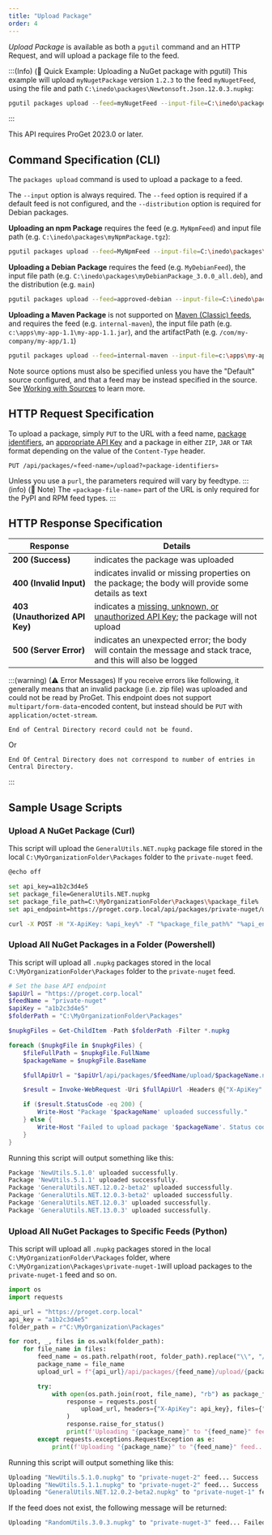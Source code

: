 ```yaml
---
title: "Upload Package"
order: 4
---
```


*Upload Package* is available as both a `pgutil` command and an HTTP Request, and will upload a package file to the feed. 

:::(Info) (🚀 Quick Example: Uploading a NuGet package with pgutil)
This example will upload `myNugetPackage` version `1.2.3` to the feed `myNugetFeed`, using the file and path  `C:\inedo\packages\Newtonsoft.Json.12.0.3.nupkg`:

```bash
pgutil packages upload --feed=myNugetFeed --input-file=C:\inedo\packages\Newtonsoft.Json.12.0.3.nupkg
```
:::

This API requires ProGet 2023.0 or later.

## Command Specification (CLI)
The `packages upload` command is used to upload a package to a feed.

The `--input` option is always required. The `--feed` option is required if a default feed is not configured, and the `--distribution` option is required for Debian packages. 

**Uploading an npm Package** requires the feed (e.g. `MyNpmFeed`) and input file path (e.g. `C:\inedo\packages\myNpmPackage.tgz`):

```bash
pgutil packages upload --feed=MyNpmFeed --input-file=C:\inedo\packages\myNpmPackage.tgz
```

**Uploading a Debian Package** requires the feed (e.g. `MyDebianFeed`), the input file path (e.g. `C:\inedo\packages\myDebianPackage_3.0.0_all.deb`), and the distribution (e.g. `main`)

```bash
pgutil packages upload --feed=approved-debian --input-file=C:\inedo\packages\myDebianPackage_3.0.0_all.deb --distribution=main
```

**Uploading a Maven Package** is not supported on [Maven (Classic) feeds](docs/proget/feeds/maven#maven-classic-feed-types), and requires the feed (e.g. `internal-maven`), the input file path (e.g. `c:\apps\my-app-1.1\my-app-1.1.jar`), and the artifactPath (e.g. `/com/my-company/my-app/1.1`)

```bash
pgutil packages upload --feed=internal-maven --input-file=c:\apps\my-app-1.1\my-app-1.1.jar --artifactPath=/com/my-company/my-app/1.1
```

Note source options must also be specified unless you have the "Default" source configured, and that a feed may be instead specified in the source. See [Working with Sources](/docs/proget/reference-api/proget-pgutil#sources) to learn more.

## HTTP Request Specification

To upload a package, simply `PUT` to the URL with a feed name, [package identifiers](/docs/proget/reference-api/proget-api-packages#using-multiple-parameters), an [appropriate API Key](/docs/proget/reference-api/proget-api-packages#authentication) and a package in either `ZIP`, `JAR` or `TAR` format depending on the value of the `Content-Type` header.

```plaintext
PUT /api/packages/«feed-name»/upload?«package-identifiers»
```

Unless you use a `purl`, the parameters required will vary by feedtype. 
:::(info) (📄 Note)
The `«package-file-name»` part of the URL is only required for the PyPI and RPM feed types.
:::

## HTTP Response Specification
| Response | Details |
| --- | --- |
| **200 (Success)** | indicates the package was uploaded
| **400 (Invalid Input)** | indicates invalid or missing properties on the package; the body will provide some details as text
|  **403 (Unauthorized API Key)** | indicates a [missing, unknown, or unauthorized API Key](/docs/proget/reference-api/proget-api-packages#authentication); the package will not upload
| **500 (Server Error)** | indicates an unexpected error; the body will contain the message and stack trace, and this will also be logged

:::(warning) (⚠ Error Messages)
If you receive errors like following, it generally means that an invalid package (i.e. zip file) was uploaded and could not be read by ProGet. This endpoint does not support `multipart/form-data`-encoded content, but instead should be `PUT` with `application/octet-stream`.

```plaintext
End of Central Directory record could not be found.
```

Or

```plaintext
End Of Central Directory does not correspond to number of entries in Central Directory.
```
:::

## Sample Usage Scripts

### Upload A NuGet Package (Curl)
This script will upload the `GeneralUtils.NET.nupkg` package file stored in the local `C:\MyOrganizationFolder\Packages` folder to the `private-nuget` feed.

```bash
@echo off

set api_key=a1b2c3d4e5
set package_file=GeneralUtils.NET.nupkg
set package_file_path=C:\MyOrganizationFolder\Packages\%package_file%
set api_endpoint=https://proget.corp.local/api/packages/private-nuget/upload/

curl -X POST -H "X-ApiKey: %api_key%" -T "%package_file_path%" "%api_endpoint%"
```

### Upload All NuGet Packages in a Folder (Powershell)
This script will upload all `.nupkg` packages stored in the local `C:\MyOrganizationFolder\Packages` folder  to the `private-nuget` feed.

```powershell
# Set the base API endpoint
$apiUrl = "https://proget.corp.local"
$feedName = "private-nuget"
$apiKey = "a1b2c3d4e5"  
$folderPath = "C:\MyOrganizationFolder\Packages"

$nupkgFiles = Get-ChildItem -Path $folderPath -Filter *.nupkg

foreach ($nupkgFile in $nupkgFiles) {
    $fileFullPath = $nupkgFile.FullName
    $packageName = $nupkgFile.BaseName

    $fullApiUrl = "$apiUrl/api/packages/$feedName/upload/$packageName.nupkg"

    $result = Invoke-WebRequest -Uri $fullApiUrl -Headers @{"X-ApiKey" = $apiKey} -Method POST -InFile $fileFullPath

    if ($result.StatusCode -eq 200) {
        Write-Host "Package '$packageName' uploaded successfully."
    } else {
        Write-Host "Failed to upload package '$packageName'. Status code: $($result.StatusCode)"
    }
}
```

Running this script will output something like this:

```powershell
Package 'NewUtils.5.1.0' uploaded successfully.
Package 'NewUtils.5.1.1' uploaded successfully.
Package 'GeneralUtils.NET.12.0.2-beta2' uploaded successfully.
Package 'GeneralUtils.NET.12.0.3-beta2' uploaded successfully.
Package 'GeneralUtils.NET.12.0.3' uploaded successfully.
Package 'GeneralUtils.NET.13.0.3' uploaded successfully.
```

### Upload All NuGet Packages to Specific Feeds (Python)
This script will upload all `.nupkg` packages stored in the local `C:\MyOrganizationFolder\Packages` folder, where `C:\MyOrganization\Packages\private-nuget-1`will upload packages to the `private-nuget-1` feed and so on.

```python
import os
import requests

api_url = "https://proget.corp.local"
api_key = "a1b2c3d4e5"
folder_path = r"C:\MyOrganization\Packages"

for root, _, files in os.walk(folder_path):
    for file_name in files:
        feed_name = os.path.relpath(root, folder_path).replace("\\", "/")
        package_name = file_name
        upload_url = f"{api_url}/api/packages/{feed_name}/upload/{package_name}"

        try:
            with open(os.path.join(root, file_name), "rb") as package_file:
                response = requests.post(
                    upload_url, headers={"X-ApiKey": api_key}, files={"file": package_file}
                )
                response.raise_for_status()
                print(f'Uploading "{package_name}" to "{feed_name}" feed... Success')
        except requests.exceptions.RequestException as e:
            print(f'Uploading "{package_name}" to "{feed_name}" feed... Failed: {e}')
```

Running this script will output something like this:

```python
Uploading "NewUtils.5.1.0.nupkg" to "private-nuget-2" feed... Success
Uploading "NewUtils.5.1.1.nupkg" to "private-nuget-2" feed... Success
Uploading "GeneralUtils.NET.12.0.2-beta2.nupkg" to "private-nuget-1" feed... Success
```

If the feed does not exist, the following message will be returned:

```python
Uploading "RandomUtils.3.0.3.nupkg" to "private-nuget-3" feed... Failed: Feed private-nuget-3 not found.
```

